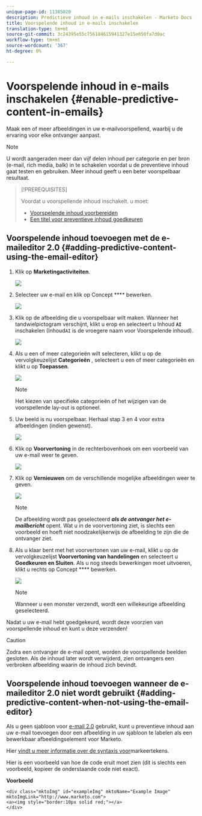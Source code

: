 ```yaml
---
unique-page-id: 11385020
description: Predictieve inhoud in e-mails inschakelen - Marketo Docs - Productdocumentatie
title: Voorspelende inhoud in e-mails inschakelen
translation-type: tm+mt
source-git-commit: 3c24395e55c756184615941327e15e050fa7d0ac
workflow-type: tm+mt
source-wordcount: '367'
ht-degree: 0%

---
```



# Voorspelende inhoud in e-mails inschakelen {#enable-predictive-content-in-emails}

Maak een of meer afbeeldingen in uw e-mailvoorspellend, waarbij u de ervaring voor elke ontvanger aanpast.

>[!NOTE]
>
>U wordt aangeraden meer dan vijf delen inhoud per categorie en per bron (e-mail, rich media, balk) in te schakelen voordat u de preventieve inhoud gaat testen en gebruiken. Meer inhoud geeft u een beter voorspelbaar resultaat.

>[!PREREQUISITES]
>
>Voordat u voorspellende inhoud inschakelt. u moet:
>
>* [Voorspelende inhoud voorbereiden](/help/marketo/product-docs/predictive-content/working-with-predictive-content/edit-predictive-content-for-emails.md)
>* [Een titel voor preventieve inhoud goedkeuren](/help/marketo/product-docs/predictive-content/working-with-all-content/approve-a-title-for-predictive-content.md)


## Voorspelende inhoud toevoegen met de e-maileditor 2.0 {#adding-predictive-content-using-the-email-editor}

1. Klik op **Marketingactiviteiten**.

   ![](assets/one.png)

1. Selecteer uw e-mail en klik op Concept **** bewerken.

   ![](assets/two.png)

1. Klik op de afbeelding die u voorspelbaar wilt maken. Wanneer het tandwielpictogram verschijnt, klikt u erop en selecteert u Inhoud **`AI`** inschakelen (Inhoud`AI` is de vroegere naam voor Voorspelende inhoud).

   ![](assets/three.png)

1. Als u een of meer categorieën wilt selecteren, klikt u op de vervolgkeuzelijst **Categorieën** , selecteert u een of meer categorieën en klikt u op **Toepassen**.

   ![](assets/four.png)

   >[!NOTE]
   >
   >Het kiezen van specifieke categorieën of het wijzigen van de voorspellende lay-out is optioneel.

1. Uw beeld is nu voorspelbaar. Herhaal stap 3 en 4 voor extra afbeeldingen (indien gewenst).

   ![](assets/five.png)

1. Klik op **Voorvertoning** in de rechterbovenhoek om een voorbeeld van uw e-mail weer te geven.

   ![](assets/six.png)

1. Klik op **Vernieuwen** om de verschillende mogelijke afbeeldingen weer te geven.

   ![](assets/seven.png)

   >[!NOTE]
   >
   >De afbeelding wordt pas geselecteerd **_als de ontvanger het e-mailbericht_** opent. Wat u in de voorvertoning ziet, is slechts een voorbeeld en hoeft niet noodzakelijkerwijs de afbeelding te zijn die de ontvanger ziet.

1. Als u klaar bent met het voorvertonen van uw e-mail, klikt u op de vervolgkeuzelijst **Voorvertoning van handelingen** en selecteert u **Goedkeuren en Sluiten**. Als u nog steeds bewerkingen moet uitvoeren, klikt u rechts op Concept **** bewerken.

   ![](assets/eight.png)

   >[!NOTE]
   >
   >Wanneer u een monster verzendt, wordt een willekeurige afbeelding geselecteerd.

Nadat u uw e-mail hebt goedgekeurd, wordt deze voorzien van voorspellende inhoud en kunt u deze verzenden!

>[!CAUTION]
>
>Zodra een ontvanger de e-mail opent, worden de voorspellende beelden gesloten. Als de inhoud later wordt verwijderd, zien ontvangers een verbroken afbeelding waarin de inhoud zich bevindt.

## Voorspelende inhoud toevoegen wanneer de e-maileditor 2.0 niet wordt gebruikt {#adding-predictive-content-when-not-using-the-email-editor}

Als u geen sjabloon voor [e-mail 2.0](/help/marketo/product-docs/email-marketing/general/email-editor-2/email-editor-v2-0-overview.md) gebruikt, kunt u preventieve inhoud aan uw e-mail toevoegen door een afbeelding in uw sjabloon te labelen als een bewerkbaar afbeeldingselement voor Marketo.

Hier [vindt u meer informatie over de syntaxis voor](/help/marketo/product-docs/email-marketing/general/email-editor-2/email-template-syntax.md#elements)markeertekens.

Hier is een voorbeeld van hoe de code eruit moet zien (dit is slechts een voorbeeld, kopieer de onderstaande code niet exact).

**Voorbeeld**

```example
<div class="mktoImg" id="exampleImg" mktoName="Example Image" mktoImgLink="http://www.marketo.com">  
<a><img style="border:10px solid red;"></a>  
</div>
```
